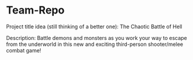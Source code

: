 # Team-Repo

Project title idea (still thinking of a better one): The Chaotic Battle of Hell


Description: Battle demons and monsters as you work your way to escape from the underworld in this new and exciting third-person shooter/melee combat game!

